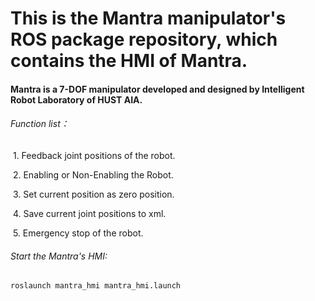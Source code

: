 # This is the Mantra manipulator's ROS package repository, which contains the HMI of Mantra. 

#### Mantra is a 7-DOF manipulator developed and designed by Intelligent Robot Laboratory of HUST AIA.

###### Function list：

​			1. Feedback joint positions of the robot.

​			2. Enabling or Non-Enabling the Robot.

​			3. Set current position as zero position.

​			4. Save current joint positions to xml.

​			5. Emergency stop of the robot.



###### Start the Mantra's HMI:

```
roslaunch mantra_hmi mantra_hmi.launch
```



